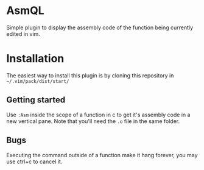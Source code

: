 # AsmQL

Simple plugin to display the assembly code of the function being currently edited in vim.

# Installation

The easiest way to install this plugin is by cloning this repository in
`~/.vim/pack/dist/start/`

## Getting started
Use `:Asm` inside the scope of a function in c to get it's assembly code in a new vertical pane. Note that you'll need the `.o` file in the same folder.

## Bugs
Executing the command outside of a function make it hang forever, you may use ctrl+c to cancel it.
